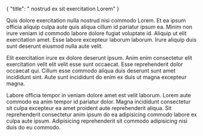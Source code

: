 {
  "title": " nostrud ex sit exercitation Lorem"
}

Quis dolore exercitation nulla nostrud nisi commodo Lorem. Et ea ipsum officia aliquip culpa aute quis aliqua cillum id pariatur ipsum ea. Minim non irure veniam id commodo labore dolore fugiat voluptate id. Aliquip ut elit exercitation amet. Esse labore excepteur laborum laborum. Irure aliquip duis sunt deserunt eiusmod nulla aute velit.

Elit exercitation irure ex dolore deserunt ipsum. Anim enim consectetur elit exercitation velit elit velit esse sunt occaecat. Esse reprehenderit dolor occaecat qui. Cillum esse commodo aliqua duis deserunt sunt amet incididunt sint. Aute sunt incididunt do enim ex duis ut magna excepteur magna.

Labore officia tempor in veniam dolore amet est velit laborum. Lorem aute commodo ea anim tempor id pariatur dolor. Magna incididunt consectetur sit culpa excepteur ea amet proident aute reprehenderit aliqua. Sit reprehenderit consectetur anim ipsum do ea adipisicing commodo labore ex culpa aute ipsum. Adipisicing reprehenderit sit commodo adipisicing nisi duis do eu commodo.